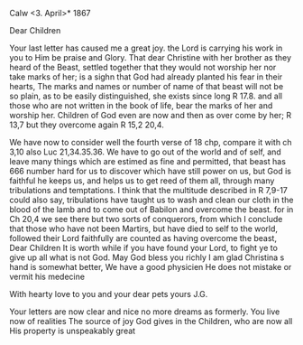  Calw <3. April>* 1867

Dear Children

Your last letter has caused me a great joy. the Lord is carrying his work in you to Him be praise and Glory. That dear Christine with her brother as they heard of the Beast, settled together that they would not worship her nor take marks of her; is a sighn that God had already planted his fear in their hearts, The marks and names or number of name of that beast will not be so plain, as to be easily distinguished, she exists since long R 17.8. and all those who are not written in the book of life, bear the marks of her and worship her. Children of God even are now and then as over come by her; R 13,7 but they overcome again R 15,2 20,4.

We have now to consider well the fourth verse of 18 chp, compare it with ch 3,10 also Luc 21,34.35.36. We have to go out of the world and of self, and leave many things which are estimed as fine and permitted, that beast has 666 number hard for us to discover which have still power on us, but God is faithful he keeps us, and helps us to get reed of them all, through many tribulations and temptations. I think that the multitude described in R 7,9-17 could also say, tribulations have taught us to wash and clean our cloth in the blood of the lamb and to come out of Babilon and overcome the beast. for in Ch 20,4 we see there but two sorts of conquerors, from which I conclude that those who have not been Martirs, but have died to self to the world, followed their Lord faithfully are counted as having overcome the beast, Dear Children It is worth while if you have found your Lord, to fight ye to give up all what is not God. May God bless you richly 
I am glad Christina s hand is somewhat better, We have a good physicien He does not mistake or vermit his medecine

With hearty love to you and your dear pets
 yours J.G.

Your letters are now clear and nice no more dreams as formerly. You live now of realities The source of joy God gives in the Children, who are now all His property is unspeakably great
